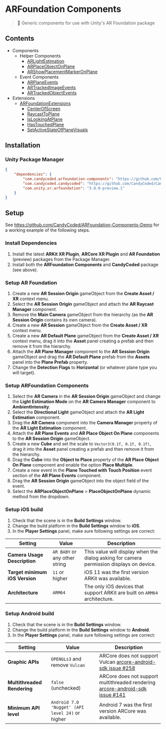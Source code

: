 # ARFoundation Components

> 📱 Generic components for use with Unity's AR Foundation package

## Contents

-   Components
    -   Helper Components
        -   [ARLightEstimation](Documentation/ARLightEstimation.md)
        -   [ARPlaceObjectOnPlane](Documentation/ARPlaceObjectOnPlane.md)
        -   [ARShowPlacementMarkerOnPlane](Documentation/ARShowPlacementMarkerOnPlane.md)
    -   Event Components
        -   [ARPlaneEvents](Documentation/ARPlaneEvents.md)
        -   [ARTrackedImageEvents](Documentation/ARTrackedImageEvents.md)
        -   [ARTrackedObjectEvents](Documentation/ARTrackedObjectEvents.md)
-   Extensions
    -   [ARFoundationExtensions](Documentation/ARFoundationExtensions.md)
        -   [CenterOfScreen](Documentation/ARFoundationExtensions.md#centerofscreen)
        -   [RaycastToPlane](Documentation/ARFoundationExtensions.md#raycasttoplane)
        -   [IsLookingAtPlane](Documentation/ARFoundationExtensions.md#islookingatplane)
        -   [HasTouchedPlane](Documentation/ARFoundationExtensions.md#hastouchedplane)
        -   [SetActiveStateOfPlaneVisuals](Documentation/ARFoundationExtensions.md#setactivestateofplanevisuals)

## Installation

### Unity Package Manager

```json
{
    "dependencies": {
        "com.candycoded.arfoundation-components": "https://github.com/CandyCoded/ARFoundation-Components.git#v2.1.0",
        "com.candycoded.candycoded": "https://github.com/CandyCoded/CandyCoded.git#v2.3.0",
        "com.unity.xr.arfoundation": "3.0.0-preview.1"
    }
}
```

## Setup

See <https://github.com/CandyCoded/ARFoundation-Components-Demo> for a working example of the following steps.

### Install Dependencies

1. Install the latest **ARKit XR Plugin**, **ARCore XR Plugin** and **AR Foundation** (preview) packages from the Package Manager.
2. Install both the **ARFoundation Components** and **CandyCoded** package (see above).

### Setup AR Foundation

1. Create a new **AR Session Origin** gameObject from the **Create Asset / XR** context menu.
1. Select the **AR Session Origin** gameObject and attach the **AR Raycast Manager** component.
1. Remove the **Main Camera** gameObject from the hierarchy (as the **AR Session Origin** contains its own camera).
1. Create a new **AR Session** gameObject from the **Create Asset / XR** context menu.
1. Create a new **AR Default Plane** gameObject from the **Create Asset / XR** context menu, drag it into the **Asset** panel creating a prefab and then remove it from the hierarchy.
1. Attach the **AR Plane Manager** component to the **AR Session Origin** gameObject and drag the **AR Default Plane** prefab from the **Assets** panel into the **Plane Prefab** property.
1. Change the **Detection Flags** to **Horizontal** (or whatever plane type you will target).

### Setup ARFoundation Components

1. Select the **AR Camera** in the **AR Session Origin** gameObject and change the **Light Estimation Mode** on the **AR Camera Manager** component to **AmbientIntensity**.
1. Select the **Directional Light** gameObject and attach the **AR Light Estimation** component.
1. Drag the **AR Camera** component into the **Camera Manager** property of the **AR Light Estimation** component.
1. Attach the **AR Plane Events** and **AR Place Object On Plane** components to the **AR Session Origin** gameObject.
1. Create a new **Cube** and set the scale to `Vector3(0.1f, 0.1f, 0.1f)`, drag it into the **Asset** panel creating a prefab and then remove it from the hierarchy.
1. Drag the **Cube** into the **Object to Place** property of the **AR Place Object On Plane** component and enable the option **Place Multiple**.
1. Create a new event in the **Plane Touched with Touch Position** event section of the **AR Plane Events** component.
1. Drag the **AR Session Origin** gameObject into the object field of the event.
1. Select the **ARPlaceObjectOnPlane** > **PlaceObjectOnPlane** dynamic method from the dropdown.

### Setup iOS build

1. Check that the scene is in the **Build Settings** window.
1. Change the build platform in the **Build Settings** window to **iOS**.
1. In the **Player Settings** panel, make sure following settings are correct:

| Setting                        | Value                         | Description                                                                              |
| ------------------------------ | ----------------------------- | ---------------------------------------------------------------------------------------- |
| **Camera Usage Description**   | `AR BABY` or any other string | This value will display when the dialog asking for camera permission displays on device. |
| **Target minimum iOS Version** | `11` or higher                | iOS 11 was the first version ARKit was available.                                        |
| **Architecture**               | `ARM64`                       | The only iOS devices that support ARKit are built on `ARM64` architecture.               |

### Setup Android build

1. Check that the scene is in the **Build Settings** window.
1. Change the build platform in the **Build Settings** window to **Android**.
1. In the **Player Settings** panel, make sure following settings are correct:

| Setting                     | Value                                           | Description                                                                                                                               |
| --------------------------- | ----------------------------------------------- | ----------------------------------------------------------------------------------------------------------------------------------------- |
| **Graphic APIs**            | `OPENGLs3` and remove `Vulcan`                  | ARCore does not support Vulcan [arcore-android-sdk issue #258](https://github.com/google-ar/arcore-android-sdk/issues/258)                |
| **Multithreaded Rendering** | `false` (unchecked)                             | ARCore does not support multithreaded rendering [arcore-android-sdk issue #141](https://github.com/google-ar/arcore-unity-sdk/issues/141) |
| **Minimum API level**       | `Android 7.0 'Nugget' (API level 24)` or higher | Android 7 was the first version ARCore was available.                                                                                     |

